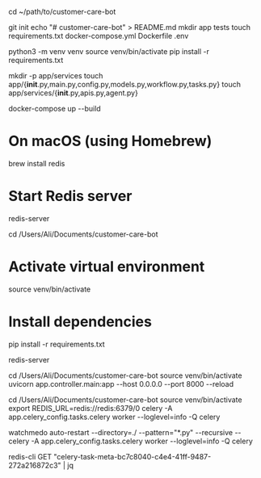 cd ~/path/to/customer-care-bot

git init
echo "# customer-care-bot" > README.md
mkdir app tests
touch requirements.txt docker-compose.yml Dockerfile .env

python3 -m venv venv
source venv/bin/activate
pip install -r requirements.txt

mkdir -p app/services
touch app/{__init__.py,main.py,config.py,models.py,workflow.py,tasks.py}
touch app/services/{__init__.py,apis.py,agent.py}


<!-- run project using docker-compose  -->
docker-compose up --build 


<!-- run project without docker-compose -->
# On macOS (using Homebrew)
brew install redis

# Start Redis server
redis-server

cd /Users/Ali/Documents/customer-care-bot

# Activate virtual environment
source venv/bin/activate

# Install dependencies
pip install -r requirements.txt

<!-- Terminal 1 -->
redis-server

<!-- Terminal 2 -->
cd /Users/Ali/Documents/customer-care-bot
source venv/bin/activate
uvicorn app.controller.main:app --host 0.0.0.0 --port 8000 --reload

<!-- Terminal 3 -->
cd /Users/Ali/Documents/customer-care-bot
source venv/bin/activate
export REDIS_URL=redis://redis:6379/0 
celery -A app.celery_config.tasks.celery worker --loglevel=info -Q celery

<!-- For Hot Reload -->
watchmedo auto-restart --directory=./ --pattern="*.py" --recursive -- \
    celery -A app.celery_config.tasks.celery worker --loglevel=info -Q celery


<!-- Terminal 4 to view workflow json stored in redis in prettier -->
redis-cli GET "celery-task-meta-bc7c8040-c4e4-41ff-9487-272a216872c3" | jq